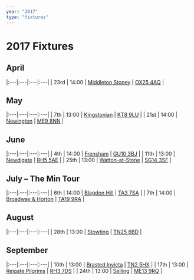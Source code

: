 ```yaml
---
year: "2017"
type: "fixtures"
---
```


# 2017 Fixtures

## April

|:---|:---|:---|:---|
| 23rd | 14:00 | [Middleton Stoney](2017-middleton-stoney) | [OX25 4AQ](https//goo.gl/maps/2oHFhgW7cVt) |

## May

|:---|:---|:---|:---|
| 7th | 13:00 | [Kingstonian](2017-kingstonian) | [KT8 9LU](https//goo.gl/maps/4kwjPyThUMkyQfhe8) |
| 21st | 14:00 | [Newington](2017-newington) | [ME9 8NN](https//goo.gl/maps/2XwQKWc9brr) |

## June

|:---|:---|:---|:---|
| 4th | 14:00 | [Frensham](2017-frensham) | [GU10 3BJ](https//goo.gl/maps/xBUZvPU1vnK2) |
| 11th | 13:00 | [Newdigate](2017-newdigate) | [RH5 5AE](http://goo.gl/maps/2RKzj) |
| 25th | 13:00 | [Watton-at-Stone](2017-watton-at-stone) | [SG14 3SF](https://goo.gl/maps/2oHFhgW7cVt) |

## July – The Min Tour

|:---|:---|:---|:---|
| 6th | 14:00 | [Blagdon Hill](2017-blagdon-hill) | [TA3 7SA](https//goo.gl/maps/H6iLZLNcja12) |
| 7th | 14:00 | [Broadway & Horton](2017-broadway-and-horton) | [TA19 9RA](https//goo.gl/maps/hVamJL8if6v) |

## August

|:---|:---|:---|:---|
| 28th | 13:00 | [Stowting](2017-stowting) | [TN25 6BD](https//goo.gl/maps/5KNmaMe6Wb42) |

## September

|:---|:---|:---|:---|
| 10th | 13:00 | [Brasted Invicta](2017-brasted-invicta) | [TN2 5HX](https://goo.gl/maps/wC8nxBrVNym) |
| 17th | 13:00 | [Reigate Pilgrims](2017-reigate-pilgrims) | [RH3 7DS](https//goo.gl/maps/APtKSjuaQ5v) |
| 24th | 13:00 | [Selling](2017-selling) | [ME13 9RQ](https//goo.gl/maps/QeLhjBkEbJr) |